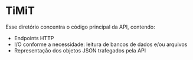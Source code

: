 # TiMiT

Esse diretório concentra o código principal da API, contendo:

- Endpoints HTTP
- I/O conforme a necessidade: leitura de bancos de dados e/ou arquivos
- Representação dos objetos JSON trafegados pela API
